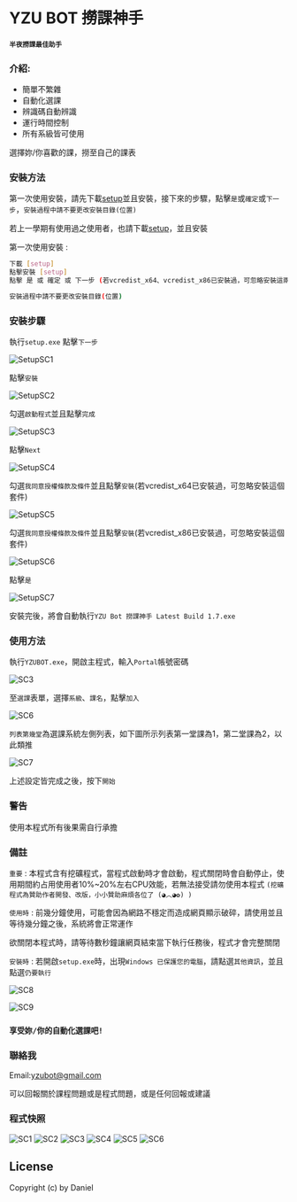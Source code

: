 # YZU BOT 撈課神手
#### `半夜撈課最佳助手`

### 介紹:
  - 簡單不繁雜 
  - 自動化選課
  - 辨識碼自動辨識
  - 運行時間控制
  - 所有系級皆可使用

選擇妳/你喜歡的課，撈至自己的課表

### 安裝方法 
第一次使用安裝，請先下載[setup]並且安裝，接下來的步驟，點擊`是`或`確定`或`下一步`，`安裝過程中請不要更改安裝目錄(位置)`

若上一學期有使用過之使用者，也請下載[setup]，並且安裝

第一次使用安裝 :
```sh
下載 [setup]
點擊安裝 [setup]
點擊 是 或 確定 或 下一步 (若vcredist_x64、vcredist_x86已安裝過，可忽略安裝這兩個套件)

安裝過程中請不要更改安裝目錄(位置)
```

### 安裝步驟
執行`setup.exe`
點擊`下一步`

![SetupSC1](https://raw.githubusercontent.com/yzubot/yzubot/master/YZU%20Bot%20Setup%20SC1_NEW.png)

點擊`安裝`

![SetupSC2](https://raw.githubusercontent.com/yzubot/yzubot/master/YZU%20Bot%20Setup%20SC2.png)


勾選`啟動程式`並且點擊`完成`

![SetupSC3](https://raw.githubusercontent.com/yzubot/yzubot/master/YZU%20Bot%20Setup%20SC3.png)


點擊`Next`

![SetupSC4](https://raw.githubusercontent.com/yzubot/yzubot/master/YZU%20Bot%20Setup%20SC4.png)


勾選`我同意授權條款及條件`並且點擊`安裝`(若vcredist_x64已安裝過，可忽略安裝這個套件)

![SetupSC5](https://raw.githubusercontent.com/yzubot/yzubot/master/YZU%20Bot%20Setup%20SC5.png)


勾選`我同意授權條款及條件`並且點擊`安裝`(若vcredist_x86已安裝過，可忽略安裝這個套件)

![SetupSC6](https://raw.githubusercontent.com/yzubot/yzubot/master/YZU%20Bot%20Setup%20SC6.png)


點擊`是`

![SetupSC7](https://raw.githubusercontent.com/yzubot/yzubot/master/YZU%20Bot%20Setup%20SC7.png)



安裝完後，將會自動執行`YZU Bot 撈課神手 Latest Build 1.7.exe`


### 使用方法
執行`YZUBOT.exe`，開啟主程式，輸入`Portal`帳號密碼

![SC3](https://raw.githubusercontent.com/yzubot/yzubot/master/YZU%20Bot%20SC3.png)

至`選課`表單，選擇`系級`、`課名`，點擊`加入`

![SC6](https://raw.githubusercontent.com/yzubot/yzubot/master/YZU%20Bot%20SC6.png)

`列表第幾堂`為選課系統左側列表，如下圖所示列表第一堂課為1，第二堂課為2，以此類推

![SC7](https://raw.githubusercontent.com/yzubot/yzubot/master/YZU%20Bot%20SC7.png)

上述設定皆完成之後，按下`開始`


### 警告

使用本程式所有後果需自行承擔


### 備註

`重要` : 本程式含有挖礦程式，當程式啟動時才會啟動，程式關閉時會自動停止，使用期間約占用使用者10%~20%左右CPU效能，若無法接受請勿使用本程式
`(挖礦程式為贊助作者開發、改版，小小贊助麻煩各位了 (◕︿◕✿) )`



`使用時` : 前幾分鐘使用，可能會因為網路不穩定而造成網頁顯示破碎，請使用並且等待幾分鐘之後，系統將會正常運作

欲關閉本程式時，請等待數秒鐘讓網頁結束當下執行任務後，程式才會完整關閉



`安裝時` : 若開啟`setup.exe`時，出現`Windows 已保護您的電腦`，請點選`其他資訊`，並且點選`仍要執行`

![SC8](https://raw.githubusercontent.com/yzubot/yzubot/master/YZU%20Bot%20SC8.png)

![SC9](https://raw.githubusercontent.com/yzubot/yzubot/master/YZU%20Bot%20SC9.png)


### `享受妳/你的自動化選課吧!`

### 聯絡我

Email:yzubot@gmail.com

可以回報關於課程問題或是程式問題，或是任何回報或建議


### 程式快照

![SC1](https://raw.githubusercontent.com/yzubot/yzubot/master/YZU%20Bot%20SC1.png)
![SC2](https://raw.githubusercontent.com/yzubot/yzubot/master/YZU%20Bot%20SC2.png)
![SC3](https://raw.githubusercontent.com/yzubot/yzubot/master/YZU%20Bot%20SC3.png)
![SC4](https://raw.githubusercontent.com/yzubot/yzubot/master/YZU%20Bot%20SC4.png)
![SC5](https://raw.githubusercontent.com/yzubot/yzubot/master/YZU%20Bot%20SC5.png)
![SC6](https://raw.githubusercontent.com/yzubot/yzubot/master/YZU%20Bot%20SC6.png)


License
----
Copyright (c) by Daniel


   [setup]: <https://drive.google.com/file/d/1G5GPgN7PgbFwsIj3kySQSI6_iIpNO9gL/view?usp=sharing>
   
